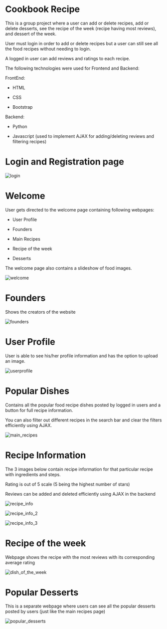 
# Cookbook Recipe
 
 This is a group project where a user can add or delete recipes, add or delete desserts, see the recipe of the week (recipe having most reviews), and dessert of the week.
 
 User must login in order to add or delete recipes but a user can still see all the food recipes without needing to login.
 
 A logged in user can add reviews and ratings to each recipe.
 
 The following technologies were used for Frontend and Backend:
 
 FrontEnd:
 
 - HTML
 
 - CSS
 
 - Bootstrap
 
 
 Backend:
 
 - Python
 
 - Javascript (used to implement AJAX for adding/deleting reviews and filtering recipes)
 
 
 
 
 
 # Login and Registration page
 
 ![login](https://user-images.githubusercontent.com/49471791/92186916-23278700-ee0d-11ea-9b0e-fa396955113b.JPG)
 
 
 
  # Welcome
  
  User gets directed to the welcome page containing following webpages:
  
  - User Profile
  
  - Founders
  
  - Main Recipes
  
  - Recipe of the week
  
  - Desserts
  
  The welcome page also contains a slideshow of food images.
  
  ![welcome](https://user-images.githubusercontent.com/49471791/92188280-04c38a80-ee11-11ea-9a69-672bfbc3855d.JPG)

  
  # Founders
  
  Shows the creators of the website
  
  
  ![founders](https://user-images.githubusercontent.com/49471791/92189744-4efa3b00-ee14-11ea-9ecb-eaf1b2cd194d.JPG)

  
  # User Profile
  
  
  User is able to see his/her profile information and has the option to upload an image.
  
 ![userprofile](https://user-images.githubusercontent.com/49471791/92189849-879a1480-ee14-11ea-8286-46d056bc0fdc.JPG)

  
  # Popular Dishes
  
  Contains all the popular food recipe dishes posted by logged in users and a button for full recipe information.
  
  You can also filter out different recipes in the search bar and clear the filters efficiently using AJAX.
  
  ![main_recipes](https://user-images.githubusercontent.com/49471791/92188684-1d807000-ee12-11ea-9258-462eaac4cbdf.JPG)
  
  
  # Recipe Information
  
 The 3 images below contain recipe information for that particular recipe with ingredients and steps.
 
 Rating is out of 5 scale (5 being the highest number of stars)
  
 Reviews can be added and deleted efficiently using AJAX in the backend

    
![recipe_info](https://user-images.githubusercontent.com/49471791/92189251-1017b580-ee13-11ea-9452-2eac0f4c1786.JPG)
 
![recipe_info_2](https://user-images.githubusercontent.com/49471791/92189253-127a0f80-ee13-11ea-8eb5-8b555d39b9be.JPG)

![recipe_info_3](https://user-images.githubusercontent.com/49471791/92189255-1443d300-ee13-11ea-803b-3c5c458b7e02.JPG)


  # Recipe of the week
  
  Webpage shows the recipe with the most reviews with its corresponding average rating
  
  ![dish_of_the_week](https://user-images.githubusercontent.com/49471791/92189704-2ffba900-ee14-11ea-9d33-c3397349a3d1.JPG)

  

# Popular Desserts
  
  This is a separate webpage where users can see all the popular desserts posted by users (just like the main recipes page)
    
 ![popular_desserts](https://user-images.githubusercontent.com/49471791/92190031-efe8f600-ee14-11ea-874b-b4418facc15e.JPG)


    
    
